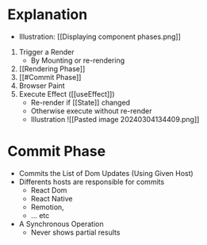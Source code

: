 # Explanation
- Illustration: [[Displaying component phases.png]]
1. Trigger a Render
    - By Mounting or re-rendering
2. [[Rendering Phase]]
3. [[#Commit Phase]]
4. Browser Paint
5. Execute Effect ([[useEffect]])
    - Re-render if [[State]] changed
    - Otherwise execute without re-render
    - Illustration ![[Pasted image 20240304134409.png]]
# Commit Phase
- Commits the List of Dom Updates (Using Given Host)
- Differents hosts are responsible for commits 
	- React Dom
	- React Native
	- Remotion, 
	- ... etc
- A Synchronous Operation
	- Never shows partial results